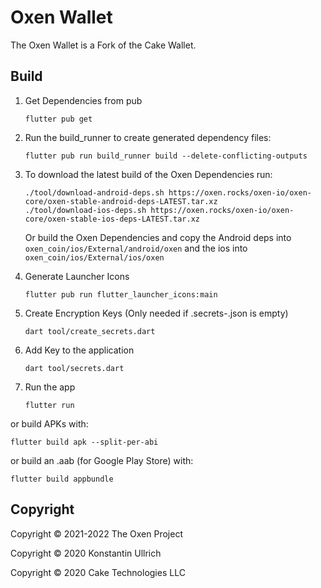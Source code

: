 # Oxen Wallet

The Oxen Wallet is a Fork of the Cake Wallet.

## Build

1. Get Dependencies from pub
    ```shell script
    flutter pub get
    ```

2. Run the build_runner to create generated dependency files:
    ```shell script
    flutter pub run build_runner build --delete-conflicting-outputs
    ```

3. To download the latest build of the Oxen Dependencies run:
   ```
   ./tool/download-android-deps.sh https://oxen.rocks/oxen-io/oxen-core/oxen-stable-android-deps-LATEST.tar.xz
   ./tool/download-ios-deps.sh https://oxen.rocks/oxen-io/oxen-core/oxen-stable-ios-deps-LATEST.tar.xz
   ```
   Or build the Oxen Dependencies and copy the Android deps into `oxen_coin/ios/External/android/oxen`
   and the ios into `oxen_coin/ios/External/ios/oxen`

4. Generate Launcher Icons
    ```shell script
    flutter pub run flutter_launcher_icons:main
    ```

5. Create Encryption Keys (Only needed if .secrets-<env>.json is empty)
    ```shell script
    dart tool/create_secrets.dart
    ```

6. Add Key to the application
    ```shell script
    dart tool/secrets.dart
    ```

7. Run the app
    ```shell script
    flutter run
    ```

  or build APKs with:
  ```shell script
  flutter build apk --split-per-abi
  ```

  or build an .aab (for Google Play Store) with:
  ```shell script
  flutter build appbundle
  ```

## Copyright
Copyright © 2021-2022 The Oxen Project

Copyright © 2020 Konstantin Ullrich

Copyright © 2020 Cake Technologies LLC
